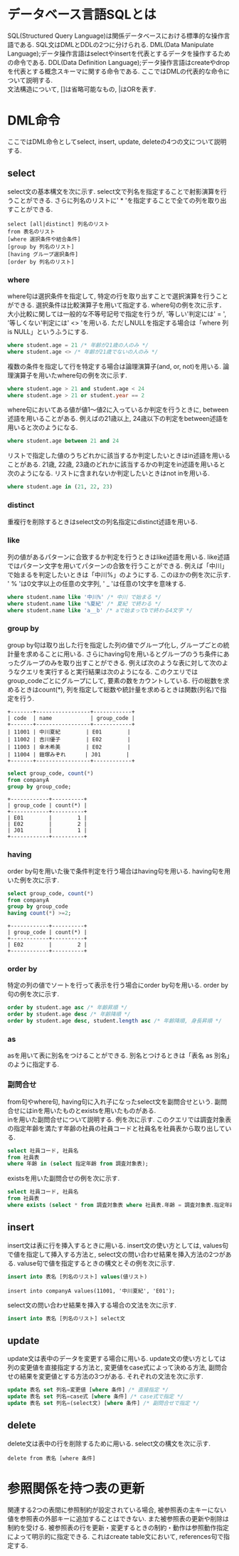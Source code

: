 # データベース言語SQLとは
SQL(Structured Query Language)は関係データベースにおける標準的な操作言語である. 
SQL文はDMLとDDLの2つに分けられる. DML(Data Manipulate Language);データ操作言語はselectやinsertを代表とするデータを操作するための命令である.
DDL(Data Definition Language);データ操作言語はcreateやdropを代表とする概念スキーマに関する命令である. ここではDMLの代表的な命令について説明する.  
文法構造について, []は省略可能なもの, |はORを表す.

# DML命令
ここではDML命令としてselect, insert, update, deleteの4つの文について説明する.

## select
select文の基本構文を次に示す. select文で列名を指定することで射影演算を行うことができる. さらに列名のリストに' * 'を指定することで全ての列を取り出すことができる.

```
select [all|distinct] 列名のリスト
from 表名のリスト
[where 選択条件や結合条件]
[group by 列名のリスト]
[having グループ選択条件]
[order by 列名のリスト]
```
### where
where句は選択条件を指定して, 特定の行を取り出すことで選択演算を行うことができる. 
選択条件は比較演算子を用いて指定する. where句の例を次に示す．
大小比較に関しては一般的な不等号記号で指定を行うが, '等しい'判定には' = ', '等しくない'判定には' <> 'を用いる. ただしNULLを指定する場合は「where 列 is NULL」というふうにする. 
```sql
where student.age = 21 /* 年齢が21歳の人のみ */
where student.age <> /* 年齢が21歳でないの人のみ */
```

複数の条件を指定して行を特定する場合は論理演算子(and, or, not)を用いる. 論理演算子を用いたwhere句の例を次に示す.
```sql
where student.age > 21 and student.age < 24
where student.age > 21 or student.year == 2
```

where句においてある値が値1～値2に入っているか判定を行うときに, between述語を用いることがある. 例えばの21歳以上, 24歳以下の判定をbetween述語を用いると次のようになる.

```sql
where student.age between 21 and 24
```

リストで指定した値のうちどれかに該当するか判定したいときはin述語を用いることがある. 21歳, 22歳, 23歳のどれかに該当するかの判定をin述語を用いると次のようになる. リストに含まれないか判定したいときはnot inを用いる.

```sql
where student.age in (21, 22, 23)
```

### distinct
重複行を削除するときはselect文の列名指定にdistinct述語を用いる. 

### like
列の値があるパターンに合致するか判定を行うときはlike述語を用いる. like述語ではパターン文字を用いてパターンの合致を行うことができる. 例えば「中川」で始まるを判定したいときは「中川%」のようにする. このほかの例を次に示す. ' % 'は0文字以上の任意の文字列, ' _ 'は任意の1文字を意味する. 
```sql
where student.name like '中川%' /* 中川 で始まる */
where student.name like '%夏紀' /* 夏紀 で終わる */
where student.name like 'a__b' /* aで始まってbで終わる4文字 */
```

### group by
group by句は取り出した行を指定した列の値でグループ化し, グループごとの統計量を求めることに用いる. さらにhaving句を用いるとグループのうち条件にあったグループのみを取り出すことができる. 例えば次のような表に対して次のようなクエリを実行すると実行結果は次のようになる. このクエリではgroup_codeごとにグループにして, 要素の数をカウントしている. 行の総数を求めるときはcount(*), 列を指定して総数や統計量を求めるときは関数(列名)で指定を行う.

```
+-------+-----------------+------------+
| code  | name            | group_code |
+-------+-----------------+------------+
| 11001 | 中川夏紀        | E01        |
| 11002 | 吉川優子        | E02        |
| 11003 | 傘木希美        | E02        |
| 11004 | 鎧塚みぞれ      | J01        |
+-------+-----------------+------------+
```

```sql
select group_code, count(*)
from companyA
group by group_code;
```

```
+------------+----------+
| group_code | count(*) |
+------------+----------+
| E01        |        1 |
| E02        |        2 |
| J01        |        1 |
+------------+----------+
```

### having 
order by句を用いた後で条件判定を行う場合はhaving句を用いる. having句を用いた例を次に示す.

```sql
select group_code, count(*)
from companyA
group by group_code
having count(*) >=2;
```

```
+------------+----------+
| group_code | count(*) |
+------------+----------+
| E02        |        2 |
+------------+----------+
```

### order by
特定の列の値でソートを行って表示を行う場合にorder by句を用いる. order by句の例を次に示す.
```sql
order by student.age asc /* 年齢昇順 */
order by student.age desc /* 年齢降順 */
order by student.age desc, student.length asc /* 年齢降順, 身長昇順 */
```

### as
asを用いて表に別名をつけることができる. 別名とつけるときは「表名 as 別名」のように指定する.

### 副問合せ
from句やwhere句, having句に入れ子になったselect文を副問合せという. 副問合せにはinを用いたものとexistsを用いたものがある.  
inを用いた副問合せについて説明する. 例を次に示す. このクエリでは調査対象表の指定年齢を満たす年齢の社員の社員コードと社員名を社員表から取り出している.
```sql
select 社員コード, 社員名
from 社員表
where 年齢 in (select 指定年齢 from 調査対象表);
```

existsを用いた副問合せの例を次に示す.
```sql
select 社員コード, 社員名
from 社員表
where exists (select * from 調査対象表 where 社員表.年齢 = 調査対象表.指定年齢)
```

## insert
insert文は表に行を挿入するときに用いる. insert文の使い方としては, values句で値を指定して挿入する方法と, select文の問い合わせ結果を挿入方法の2つがある. valuse句で値を指定するときの構文とその例を次に示す.
```sql
insert into 表名 [列名のリスト] values(値リスト)
```

```
insert into companyA values(11001, '中川夏紀', 'E01');
```

select文の問い合わせ結果を挿入する場合の文法を次に示す.
```sql
insert into 表名 [列名のリスト] select文
```

## update
update文は表中のデータを変更する場合に用いる. update文の使い方としては列の変更値を直接指定する方法と, 変更値をcase式によって決める方法, 副問合せの結果を変更値とする方法の3つがある. それぞれの文法を次に示す.

```sql
update 表名 set 列名=変更値 [where 条件] /* 直接指定 */
update 表名 set 列名=case式 [where 条件] /* case式で指定 */
update 表名 set 列名=(select文) [where 条件] /* 副問合せで指定 */
```

## delete
delete文は表中の行を削除するために用いる. select文の構文を次に示す.
```
delete from 表名 [where 条件]
```

# 参照関係を持つ表の更新
関連する2つの表間に参照制約が設定されている場合, 被参照表の主キーにない値を参照表の外部キーに追加することはできない. また被参照表の更新や削除は制約を受ける. 被参照表の行を更新・変更するときの制約・動作は参照動作指定によって明示的に指定できる. これはcreate table文において, references句で指定する. 